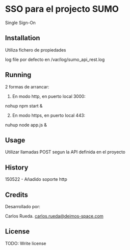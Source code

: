 # SSO para el projecto SUMO

Single Sign-On

## Installation

Utiliza fichero de propiedades

log file por defecto en /var/log/sumo_api_rest.log

## Running

2 formas de arrancar:

1. En modo http, en puerto local 3000:

nohup npm start &

2. En modo https, en puerto local 443:

nuhup node app.js &


## Usage

Utilizar llamadas POST segun la API definida en el proyecto


## History

150522 - Añadido soporte http

## Credits

Desarrollado por:

Carlos Rueda. carlos.rueda@deimos-space.com

## License

TODO: Write license
